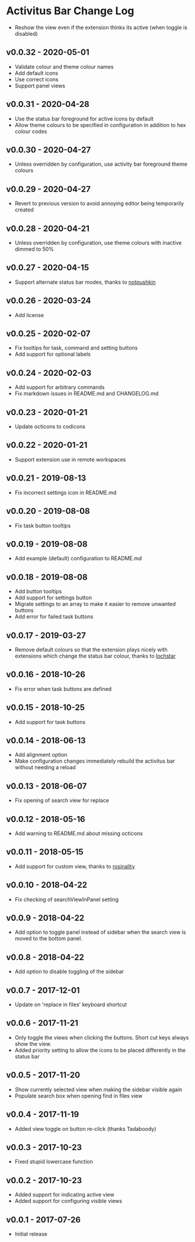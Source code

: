 # Activitus Bar Change Log

- Reshow the view even if the extension thinks its active (when toggle is disabled)
## v0.0.32 - 2020-05-01

- Validate colour and theme colour names
- Add default icons
- Use correct icons
- Support panel views

## v0.0.31 - 2020-04-28

- Use the status bar foreground for active icons by default
- Allow theme colours to be specified in configuration in addition to hex colour codes

## v0.0.30 - 2020-04-27

- Unless overridden by configuration, use activity bar foreground theme colours

## v0.0.29 - 2020-04-27

- Revert to previous version to avoid annoying editor being temporarily created

## v0.0.28 - 2020-04-21

- Unless overridden by configuration, use theme colours with inactive dimmed to 50%

## v0.0.27 - 2020-04-15

- Support alternate status bar modes, thanks to [notpushkin](https://github.com/notpushkin)

## v0.0.26 - 2020-03-24

- Add license

## v0.0.25 - 2020-02-07

- Fix tooltips for task, command and setting buttons
- Add support for optional labels

## v0.0.24 - 2020-02-03

- Add support for arbitrary commands
- Fix markdown issues in README.md and CHANGELOG.md

## v0.0.23 - 2020-01-21

- Update octicons to codicons

## v0.0.22 - 2020-01-21

- Support extension use in remote workspaces

## v0.0.21 - 2019-08-13

- Fix incorrect settings icon in README.md

## v0.0.20 - 2019-08-08

- Fix task button tooltips

## v0.0.19 - 2019-08-08

- Add example (default) configuration to README.md

## v0.0.18 - 2019-08-08

- Add button tooltips
- Add support for settings button
- Migrate settings to an array to make it easier to remove unwanted buttons
- Add error for failed task buttons

## v0.0.17 - 2019-03-27

- Remove default colours so that the extension plays nicely with extensions which change the status bar colour, thanks to [lochstar](https://github.com/lochstar)

## v0.0.16 - 2018-10-26

- Fix error when task buttons are defined

## v0.0.15 - 2018-10-25

- Add support for task buttons

## v0.0.14 - 2018-06-13

- Add alignment option
- Make configuration changes immediately rebuild the activitus bar without needing a reload

## v0.0.13 - 2018-06-07

- Fix opening of search view for replace

## v0.0.12 - 2018-05-16

- Add warning to README.md about missing octicons

## v0.0.11 - 2018-05-15

- Add support for custom view, thanks to [rosinality](https://github.com/rosinality)

## v0.0.10 - 2018-04-22

- Fix checking of searchViewInPanel setting

## v0.0.9 - 2018-04-22

- Add option to toggle panel instead of sidebar when the search view is moved to the bottom panel.

## v0.0.8 - 2018-04-22

- Add option to disable toggling of the sidebar

## v0.0.7 - 2017-12-01

- Update on 'replace in files' keyboard shortcut

## v0.0.6 - 2017-11-21

- Only toggle the views when clicking the buttons. Short cut keys always show the view.
- Added priority setting to allow the icons to be placed differently in the status bar

## v0.0.5 - 2017-11-20

- Show currently selected view when making the sidebar visible again
- Populate search box when opening find in files view

## v0.0.4 - 2017-11-19

- Added view toggle on button re-click (thanks Tadaboody)

## v0.0.3 - 2017-10-23

- Fixed stupid lowercase function

## v0.0.2 - 2017-10-23

- Added support for indicating active view
- Added support for configuring visible views

## v0.0.1 - 2017-07-26

- Initial release
